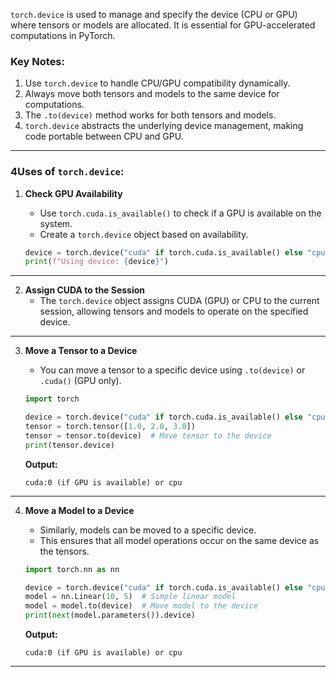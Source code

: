 
`torch.device` is used to manage and specify the device (CPU or GPU) where tensors or models are allocated. It is essential for GPU-accelerated computations in PyTorch.
### **Key Notes:**

1. Use `torch.device` to handle CPU/GPU compatibility dynamically.
2. Always move both tensors and models to the same device for computations.
3. The `.to(device)` method works for both tensors and models.
4. `torch.device` abstracts the underlying device management, making code portable between CPU and GPU.

---

### **4Uses of `torch.device`:**

1. **Check GPU Availability**
    
    - Use `torch.cuda.is_available()` to check if a GPU is available on the system.
    - Create a `torch.device` object based on availability.
    
    ```python
    device = torch.device("cuda" if torch.cuda.is_available() else "cpu")
    print(f"Using device: {device}")
    ```
    

---

2. **Assign CUDA to the Session**
    - The `torch.device` object assigns CUDA (GPU) or CPU to the current session, allowing tensors and models to operate on the specified device.

---

3. **Move a Tensor to a Device**
    
    - You can move a tensor to a specific device using `.to(device)` or `.cuda()` (GPU only).
    
    ```python
    import torch
    
    device = torch.device("cuda" if torch.cuda.is_available() else "cpu")
    tensor = torch.tensor([1.0, 2.0, 3.0])
    tensor = tensor.to(device)  # Move tensor to the device
    print(tensor.device)
    ```
    
    **Output:**
    
    ```plaintext
    cuda:0 (if GPU is available) or cpu
    ```
    
---

4. **Move a Model to a Device**
    
    - Similarly, models can be moved to a specific device.
    - This ensures that all model operations occur on the same device as the tensors.
    
    ```python
    import torch.nn as nn
    
    device = torch.device("cuda" if torch.cuda.is_available() else "cpu")
    model = nn.Linear(10, 5)  # Simple linear model
    model = model.to(device)  # Move model to the device
    print(next(model.parameters()).device)
    ```
    
    **Output:**
    
    ```plaintext
    cuda:0 (if GPU is available) or cpu
    ```
    
---

